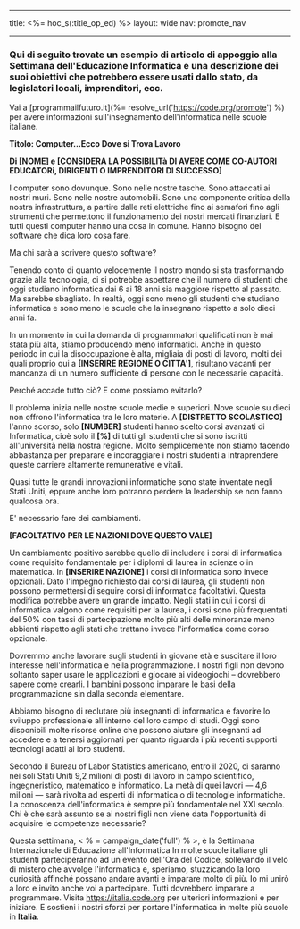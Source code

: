 * * *

title: <%= hoc_s(:title_op_ed) %> layout: wide nav: promote_nav

* * *

### Qui di seguito trovate un esempio di articolo di appoggio alla Settimana dell'Educazione Informatica e una descrizione dei suoi obiettivi che potrebbero essere usati dallo stato, da legislatori locali, imprenditori, ecc.

  


Vai a [programmailfuturo.it](%= resolve_url('https://code.org/promote') %) per avere informazioni sull'insegnamento dell'informatica nelle scuole italiane.

**Titolo: Computer…Ecco Dove si Trova Lavoro**

**Di [NOME] e [CONSIDERA LA POSSIBILITà DI AVERE COME CO-AUTORI EDUCATORi, DIRIGENTI O IMPRENDITORI DI SUCCESSO]**

I computer sono dovunque. Sono nelle nostre tasche. Sono attaccati ai nostri muri. Sono nelle nostre automobili. Sono una componente critica della nostra infrastruttura, a partire dalle reti elettriche fino ai semafori fino agli strumenti che permettono il funzionamento dei nostri mercati finanziari. E tutti questi computer hanno una cosa in comune. Hanno bisogno del software che dica loro cosa fare.

Ma chi sarà a scrivere questo software?

Tenendo conto di quanto velocemente il nostro mondo si sta trasformando grazie alla tecnologia, ci si potrebbe aspettare che il numero di studenti che oggi studiano informatica dai 6 ai 18 anni sia maggiore rispetto al passato. Ma sarebbe sbagliato. In realtà, oggi sono meno gli studenti che studiano informatica e sono meno le scuole che la insegnano rispetto a solo dieci anni fa.

In un momento in cui la domanda di programmatori qualificati non è mai stata più alta, stiamo producendo meno informatici. Anche in questo periodo in cui la disoccupazione è alta, migliaia di posti di lavoro, molti dei quali proprio qui a **[INSERIRE REGIONE O CITTA']**, risultano vacanti per mancanza di un numero sufficiente di persone con le necessarie capacità.

Perché accade tutto ciò? E come possiamo evitarlo?

Il problema inizia nelle nostre scuole medie e superiori. Nove scuole su dieci non offrono l'informatica tra le loro materie. A **[DISTRETTO SCOLASTICO]** l'anno scorso, solo **[NUMBER]** studenti hanno scelto corsi avanzati di Informatica, cioè solo il **[%]** di tutti gli studenti che si sono iscritti all'università nella nostra regione. Molto semplicemente non stiamo facendo abbastanza per preparare e incoraggiare i nostri studenti a intraprendere queste carriere altamente remunerative e vitali.

Quasi tutte le grandi innovazioni informatiche sono state inventate negli Stati Uniti, eppure anche loro potranno perdere la leadership se non fanno qualcosa ora.

E' necessario fare dei cambiamenti.

**[FACOLTATIVO PER LE NAZIONI DOVE QUESTO VALE]**

Un cambiamento positivo sarebbe quello di includere i corsi di informatica come requisito fondamentale per i diplomi di laurea in scienze o in matematica. In **[INSERIRE NAZIONE]** i corsi di informatica sono invece opzionali. Dato l'impegno richiesto dai corsi di laurea, gli studenti non possono permettersi di seguire corsi di informatica facoltativi. Questa modifica potrebbe avere un grande impatto. Negli stati in cui i corsi di informatica valgono come requisiti per la laurea, i corsi sono più frequentati del 50% con tassi di partecipazione molto più alti delle minoranze meno abbienti rispetto agli stati che trattano invece l'informatica come corso opzionale.

Dovremmo anche lavorare sugli studenti in giovane età e suscitare il loro interesse nell'informatica e nella programmazione. I nostri figli non devono soltanto saper usare le applicazioni e giocare ai videogiochi – dovrebbero sapere come crearli. I bambini possono imparare le basi della programmazione sin dalla seconda elementare.

Abbiamo bisogno di reclutare più insegnanti di informatica e favorire lo sviluppo professionale all'interno del loro campo di studi. Oggi sono disponibili molte risorse online che possono aiutare gli insegnanti ad accedere e a tenersi aggiornati per quanto riguarda i più recenti supporti tecnologi adatti ai loro studenti.

Secondo il Bureau of Labor Statistics americano, entro il 2020, ci saranno nei soli Stati Uniti 9,2 milioni di posti di lavoro in campo scientifico, ingegneristico, matematico e informatico. La metà di quei lavori — 4,6 milioni — sarà rivolta ad esperti di informatica o di tecnologie informatiche. La conoscenza dell'informatica è sempre più fondamentale nel XXI secolo. Chi è che sarà assunto se ai nostri figli non viene data l'opportunità di acquisire le competenze necessarie?

Questa settimana, < % = campaign_date('full') % >, è la Settimana Internazionale di Educazione all'Informatica In molte scuole italiane gli studenti parteciperanno ad un evento dell'Ora del Codice, sollevando il velo di mistero che avvolge l'informatica e, speriamo, stuzzicando la loro curiosità affinché possano andare avanti e imparare molto di più. Io mi unirò a loro e invito anche voi a partecipare. Tutti dovrebbero imparare a programmare. Visita https://italia.code.org per ulteriori informazioni e per iniziare. E sostieni i nostri sforzi per portare l'informatica in molte più scuole in **Italia**.
